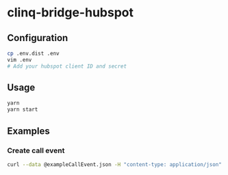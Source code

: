 # clinq-bridge-hubspot

## Configuration

```bash
cp .env.dist .env
vim .env
# Add your hubspot client ID and secret
```

## Usage

```bash
yarn
yarn start
```

## Examples

### Create call event

```bash
curl --data @exampleCallEvent.json -H "content-type: application/json" -H 'X-Provider-Locale: de_DE' -H 'X-Provider-Key: xxx-yyy-zzz' http://localhost:8080/events/calls
```
